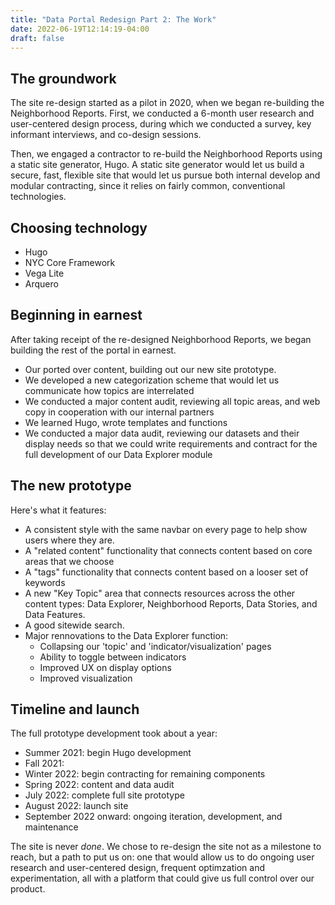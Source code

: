 ```yaml
---
title: "Data Portal Redesign Part 2: The Work"
date: 2022-06-19T12:14:19-04:00
draft: false
---
```


## The groundwork
The site re-design started as a pilot in 2020, when we began re-building the Neighborhood Reports. First, we conducted a 6-month user research and user-centered design process, during which we conducted a survey, key informant interviews, and co-design sessions.

Then, we engaged a contractor to re-build the Neighborhood Reports using a static site generator, Hugo. A static site generator would let us build a secure, fast, flexible site that would let us pursue both internal develop and modular contracting, since it relies on fairly common, conventional technologies. 

## Choosing  technology
- Hugo
- NYC Core Framework
- Vega Lite
- Arquero

## Beginning in earnest
After taking receipt of the re-designed Neighborhood Reports, we began building the rest of the portal in earnest. 
- Our ported over content, building out our new site prototype. 
- We developed a new categorization scheme that would let us communicate how topics are interrelated
- We conducted a major content audit, reviewing all topic areas, and web copy in cooperation with our internal partners
- We learned Hugo, wrote templates and functions
- We conducted a major data audit, reviewing our datasets and their display needs so that we could write requirements and contract for the full development of our Data Explorer module 

## The new prototype
Here's what it features:
- A consistent style with the same navbar on every page to help show users where they are.
- A "related content" functionality that connects content based on core areas that we choose
- A "tags" functionality that connects content based on a looser set of keywords
- A new "Key Topic" area that connects resources across the other content types: Data Explorer, Neighborhood Reports, Data Stories, and Data Features.
- A good sitewide search.
- Major rennovations to the Data Explorer function:
    - Collapsing our 'topic' and 'indicator/visualization' pages
    - Ability to toggle between indicators
    - Improved UX on display options
    - Improved visualization

## Timeline and launch
The full prototype development took about a year:
- Summer 2021: begin Hugo development
- Fall 2021: 
- Winter 2022: begin contracting for remaining components
- Spring 2022: content and data audit
- July 2022: complete full site prototype
- August 2022: launch site
- September 2022 onward: ongoing iteration, development, and maintenance

The site is never *done*. We chose to re-design the site not as a milestone to reach, but a path to put us on: one that would allow us to do ongoing user research and user-centered design, frequent optimzation and experimentation, all with a platform that could give us full control over our product. 